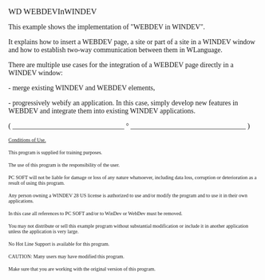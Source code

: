   
<span style="font-family:Arial sans-serif;font-size:16px;">WD WEBDEVInWINDEV</span>

  
<span style="font-family:Arial sans-serif;font-size:14px;">This example shows the implementation of "WEBDEV in WINDEV".</span>

<span style="font-family:Arial sans-serif;font-size:14px;">It explains how to insert a WEBDEV page, a site or part of a site in a WINDEV window and how to establish two-way communication between them in WLanguage.</span>

<span style="font-family:Arial sans-serif;font-size:14px;">There are multiple use cases for the integration of a WEBDEV page directly in a WINDEV window:</span>

<span style="font-family:Arial sans-serif;font-size:14px;">- merge existing WINDEV and WEBDEV elements,</span>

<span style="font-family:Arial sans-serif;font-size:14px;">- progressively webify an application. In this case, simply develop new features in WEBDEV and integrate them into existing WINDEV applications.</span>

  
  
<span style="font-family:Arial sans-serif;font-size:14px;">( \_\_\_\_\_\_\_\_\_\_\_\_\_\_\_\_\_\_\_\_\_\_\_\_\_\_\_\_\_\_\_\_ ° \_\_\_\_\_\_\_\_\_\_\_\_\_\_\_\_\_\_\_\_\_\_\_\_\_\_\_\_\_\_\_\_\_ )</span>

  
<span style="text-decoration:underline;font-family:Arial sans-serif;font-size:10px;">Conditions of Use.</span>

<span style="font-family:Arial sans-serif;font-size:10px;">This program is supplied for training purposes.</span>

<span style="font-family:Arial sans-serif;font-size:10px;">The use of this program is the responsibility of the user. </span>

<span style="font-family:Arial sans-serif;font-size:10px;">PC SOFT will not be liable for damage or loss of any nature whatsoever, including data loss, corruption or deterioration as a result of using this program.</span>

<span style="font-family:Arial sans-serif;font-size:10px;">Any person owning a WINDEV 28 US license is authorized to use and/or modify the program and to use it in their own applications. </span>

<span style="font-family:Arial sans-serif;font-size:10px;">In this case all references to PC SOFT and/or to WinDev or WebDev must be removed.</span>

<span style="font-family:Arial sans-serif;font-size:10px;">You may not distribute or sell this example program without substantial modification or include it in another application unless the application is very large.</span>

  
<span style="font-family:Arial sans-serif;font-size:10px;">No Hot Line Support is available for this program.</span>

  
<span style="font-family:Arial sans-serif;font-size:10px;">CAUTION: Many users may have modified this program. </span>

<span style="font-family:Arial sans-serif;font-size:10px;">Make sure that you are working with the original version of this program.</span>

  
  
  
  